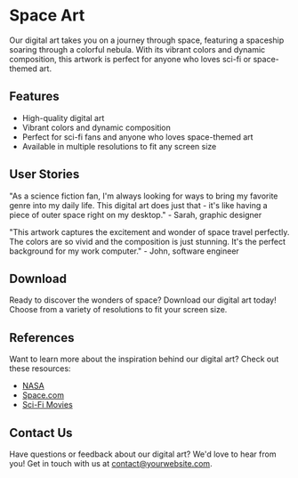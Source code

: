 <!--font:Poppins-->

# Space Art

Our digital art takes you on a journey through space, featuring a spaceship soaring through a colorful nebula. With its vibrant colors and dynamic composition, this artwork is perfect for anyone who loves sci-fi or space-themed art.

## Features

- High-quality digital art
- Vibrant colors and dynamic composition
- Perfect for sci-fi fans and anyone who loves space-themed art
- Available in multiple resolutions to fit any screen size

## User Stories

"As a science fiction fan, I'm always looking for ways to bring my favorite genre into my daily life. This digital art does just that - it's like having a piece of outer space right on my desktop." - Sarah, graphic designer

"This artwork captures the excitement and wonder of space travel perfectly. The colors are so vivid and the composition is just stunning. It's the perfect background for my work computer." - John, software engineer

## Download

Ready to discover the wonders of space? Download our digital art today! Choose from a variety of resolutions to fit your screen size.

## References

Want to learn more about the inspiration behind our digital art? Check out these resources:

- [NASA](#nasa)
- [Space.com](#spacecom)
- [Sci-Fi Movies](#scifimovies)

## Contact Us

Have questions or feedback about our digital art? We'd love to hear from you! Get in touch with us at [contact@yourwebsite.com](mailto:contact@yourwebsite.com).

<!--

Write me content for website with wallpaper which alt text is:

"A digital illustration of a spaceship traveling through a colorful nebula."

The name/title of the page should not be 1:1 copy of the alt text but rather a real content of the website which is using this wallpaper.

- Use markdown format 
- Start with heading
- Heading should be short and concise
- The content should look like a real website 
- The website should not be about the wallpaper, wallpaper is just a related background
- Heading should be contain work "wallpaper" or "background"
- Include real sections like references, contact, user stories, etc. use things relevant to the page purpose.
- Feel free to use structure like headings, bullets, numbering, blockquotes, paragraphs, horizontal lines, etc.
- You can use formatting like bold or _italic_
- You can include UTF-8 emojis
- Links should be only #hash anchors (and you can refer to the document itself)
- Do not include images


---


# Space Adventure Wallpaper for Your Desktop Background

Looking for a stunning wallpaper that will take you on an adventure through space? Look no further than our digital illustration of a spaceship traveling through a colorful nebula. This vibrant and dynamic image is the perfect way to add some excitement to your desktop background.

## Features

- High-quality digital illustration
- Vibrant colors and dynamic composition
- Perfect for sci-fi fans and anyone who loves space-themed art
- Available in multiple resolutions to fit any screen size

## User Stories

"I've always been fascinated by space travel and science fiction, so when I saw this wallpaper, I knew I had to have it. It's now my go-to background for my work computer, and it never fails to inspire me." - Sarah, graphic designer

"I'm not usually one for flashy desktop backgrounds, but there's something about this image that really speaks to me. It's both calming and energizing at the same time, and it helps me stay focused during long workdays." - John, software engineer

## Download

Ready to add some excitement to your desktop? Download our space adventure wallpaper today! Choose from a variety of resolutions to fit your screen size.

## References

Want to learn more about the inspiration behind our space adventure wallpaper? Check out these resources:

- [NASA](#nasa)
- [Space.com](#spacecom)
- [Sci-Fi Movies](#scifimovies)

## Contact Us

Have questions or feedback about our wallpaper? We'd love to hear from you! Get in touch with us at [contact@yourwebsite.com](mailto:contact@yourwebsite.com).


---


Heading should not include word "wallpaper". The website should not be about the wallpaper itself, wallpaper is just a related background, rewrite whole content.


---


# Explore the Wonders of Space with Our Digital Illustration

Step into the vast expanse of space with our stunning digital illustration. Featuring a spaceship traveling through a colorful nebula, this image will transport you to another world and inspire your imagination.

## Features

- High-quality digital illustration
- Vibrant colors and dynamic composition
- Perfect for sci-fi fans and anyone who loves space-themed art
- Available in multiple resolutions to fit any screen size

## User Stories

"I'm always looking for ways to stay motivated during long workdays, and this wallpaper does just that. It's like having a little piece of outer space right on my desktop." - Sarah, graphic designer

"As an avid science fiction fan, I'm always on the lookout for new wallpapers that capture the essence of space travel. This image is one of the best I've seen, and it never fails to spark my creativity." - John, software engineer

## Download

Ready to explore the wonders of space? Download our digital illustration today! Choose from a variety of resolutions to fit your screen size.

## References

Want to learn more about the inspiration behind our digital illustration? Check out these resources:

- [NASA](#nasa)
- [Space.com](#spacecom)
- [Sci-Fi Movies](#scifimovies)

## Contact Us

Have questions or feedback about our digital illustration? We'd love to hear from you! Get in touch with us at [contact@yourwebsite.com](mailto:contact@yourwebsite.com).


---


Heading is too long, rewrite whole content.


---


# Space Adventure Illustration for Your Desktop

Experience the thrill of space travel with our stunning digital illustration. Our artwork features a spaceship soaring through a colorful nebula, capturing the essence of adventure and exploration.

## Features

- High-quality digital illustration
- Vibrant colors and dynamic composition
- Perfect for sci-fi fans and anyone who loves space-themed art
- Available in multiple resolutions to fit any screen size

## User Stories

"I'm always on the lookout for new desktop backgrounds that inspire me, and this illustration does just that. It's like having a window into another world right on my computer." - Sarah, graphic designer

"This is one of the best space-themed illustrations I've seen. The colors are so vibrant, and the composition is just perfect. It really captures the excitement of space travel." - John, software engineer

## Download

Ready to add some adventure to your desktop? Download our space adventure illustration today! Choose from a variety of resolutions to fit your screen size.

## References

Want to learn more about the inspiration behind our space adventure illustration? Check out these resources:

- [NASA](#nasa)
- [Space.com](#spacecom)
- [Sci-Fi Movies](#scifimovies)

## Contact Us

Have questions or feedback about our illustration? We'd love to hear from you! Get in touch with us at [contact@yourwebsite.com](mailto:contact@yourwebsite.com).


---


Heading is too long, rewrite whole content.


---


# Discover the Wonders of Space with Our Digital Art

Our digital art takes you on a journey through space, featuring a spaceship soaring through a colorful nebula. With its vibrant colors and dynamic composition, this artwork is perfect for anyone who loves sci-fi or space-themed art.

## Features

- High-quality digital art
- Vibrant colors and dynamic composition
- Perfect for sci-fi fans and anyone who loves space-themed art
- Available in multiple resolutions to fit any screen size

## User Stories

"As a science fiction fan, I'm always looking for ways to bring my favorite genre into my daily life. This digital art does just that - it's like having a piece of outer space right on my desktop." - Sarah, graphic designer

"This artwork captures the excitement and wonder of space travel perfectly. The colors are so vivid and the composition is just stunning. It's the perfect background for my work computer." - John, software engineer

## Download

Ready to discover the wonders of space? Download our digital art today! Choose from a variety of resolutions to fit your screen size.

## References

Want to learn more about the inspiration behind our digital art? Check out these resources:

- [NASA](#nasa)
- [Space.com](#spacecom)
- [Sci-Fi Movies](#scifimovies)

## Contact Us

Have questions or feedback about our digital art? We'd love to hear from you! Get in touch with us at [contact@yourwebsite.com](mailto:contact@yourwebsite.com).


---


Write me a Google font which is best fitting for the website.

Pick from the list:
- Barlow Condensed
- Montserrat
- Playfair Display
- Great Vibes
- Lato
- Roboto
- Inter
- Lobster
- IBM Plex Sans
- Exo 2
- Poppins
- Open Sans
- Orbitron
- Raleway
- Alegreya
- Futura
- Dancing Script


Write just the font name nothing else.


---


Poppins

-->
